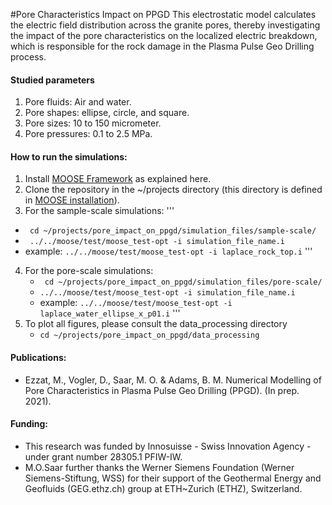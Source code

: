 #Pore Characteristics Impact on PPGD
This electrostatic model calculates the electric field distribution across the granite pores, thereby investigating the impact of the pore characteristics on the localized electric breakdown, which is responsible for the rock damage in the Plasma Pulse Geo Drilling process.

#### Studied parameters
1. Pore fluids: Air and water.
2. Pore shapes: ellipse, circle, and square.
3. Pore sizes: 10 to 150 micrometer.
4. Pore pressures: 0.1 to 2.5 MPa.

#### How to run the simulations:
1. Install [MOOSE Framework](https://mooseframework.inl.gov/getting_started/installation/index.html) as explained here.
2. Clone the repository in the ~/projects directory (this directory is defined in [MOOSE installation](https://mooseframework.inl.gov/getting_started/installation/index.html)).
3. For the sample-scale simulations:
  '''
  * ` cd ~/projects/pore_impact_on_ppgd/simulation_files/sample-scale/`
  * ` ../../moose/test/moose_test-opt -i simulation_file_name.i`
  * example: `../../moose/test/moose_test-opt -i laplace_rock_top.i`
  '''
4. For the pore-scale simulations:
   * ` cd ~/projects/pore_impact_on_ppgd/simulation_files/pore-scale/`
   * `../../moose/test/moose_test-opt -i simulation_file_name.i`
   * example: `../../moose/test/moose_test-opt -i laplace_water_ellipse_x_p01.i`
  '''
5. To plot all figures, please consult the data_processing directory
   * `cd ~/projects/pore_impact_on_ppgd/data_processing`

#### Publications:
- Ezzat, M., Vogler, D., Saar, M. O. & Adams, B. M. Numerical Modelling of Pore Characteristics in Plasma Pulse Geo Drilling (PPGD). (In prep. 2021).

#### Funding:
- This research was funded by Innosuisse - Swiss Innovation Agency - under grant number 28305.1 PFIW-IW.
- M.O.Saar further thanks the Werner Siemens Foundation (Werner Siemens-Stiftung, WSS) for their support of the Geothermal Energy and Geofluids (GEG.ethz.ch) group at ETH~Zurich (ETHZ), Switzerland.
